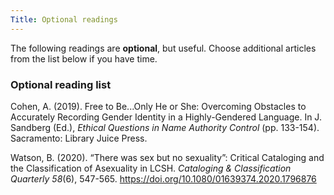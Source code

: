 ```yaml
---
Title: Optional readings
---
```

The following readings are **optional**, but useful. Choose additional articles from the list below if you have time. 

### Optional reading list

Cohen, A. (2019). Free to Be...Only He or She: Overcoming Obstacles to Accurately Recording Gender Identity in a Highly-Gendered Language. In J. Sandberg (Ed.), *Ethical Questions in Name Authority Control* (pp. 133-154). Sacramento: Library Juice Press. 

Watson, B. (2020). “There was sex but no sexuality”: Critical Cataloging and the Classification of Asexuality in LCSH. *Cataloging & Classification Quarterly 58*(6), 547-565. <https://doi.org/10.1080/01639374.2020.1796876>
